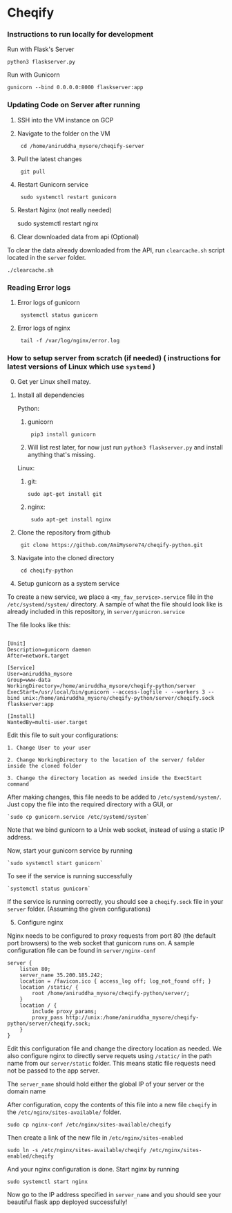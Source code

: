 # Cheqify

### Instructions to run locally for development

Run with Flask's Server

    python3 flaskserver.py 

Run with Gunicorn

    gunicorn --bind 0.0.0.0:8000 flaskserver:app

### Updating Code on Server after running

1. SSH into the VM instance on GCP

2. Navigate to the folder on the VM

        cd /home/aniruddha_mysore/cheqify-server

3. Pull the latest changes

        git pull

4. Restart Gunicorn service

        sudo systemctl restart gunicorn

5. Restart Nginx (not really needed)

    sudo systemctl restart nginx

6. Clear downloaded data from api (Optional)

To clear the data already downloaded from the API, run `clearcache.sh` script located in the `server` folder. 

    ./clearcache.sh

### Reading Error logs

1. Error logs of gunicorn 

        systemctl status gunicorn

2. Error logs of nginx

        tail -f /var/log/nginx/error.log

### How to setup server from scratch (if needed) ( instructions for latest versions of Linux which use `systemd` )

0. Get yer Linux shell matey.

1. Install all dependencies

    Python:

    1. gunicorn  
    
            pip3 install gunicorn
            
    2. Will list rest later, for now just run `python3 flaskserver.py` and install anything that's missing.

    Linux:

    1. git: 
    
           sudo apt-get install git
    
    2. nginx: 
    
            sudo apt-get install nginx

2. Clone the repository from github

        git clone https://github.com/AniMysore74/cheqify-python.git

3. Navigate into the cloned directory

        cd cheqify-python

4. Setup gunicorn as a system service

To create a new service, we place a `<my_fav_service>.service` file in the `/etc/systemd/system/` directory. A sample of what the file should look like is already included in this repository, in `server/gunicron.service`

The file looks like this: 

```

[Unit]
Description=gunicorn daemon
After=network.target

[Service]
User=aniruddha_mysore
Group=www-data
WorkingDirectory=/home/aniruddha_mysore/cheqify-python/server
ExecStart=/usr/local/bin/gunicorn --access-logfile - --workers 3 --bind unix:/home/aniruddha_mysore/cheqify-python/server/cheqify.sock flaskserver:app

[Install]
WantedBy=multi-user.target

```

Edit this file to suit your configurations:

    1. Change User to your user
    
    2. Change WorkingDirectory to the location of the server/ folder inside the cloned folder

    3. Change the directory location as needed inside the ExecStart command


After making changes, this file needs to be added to `/etc/systemd/system/`. Just copy the file into the required directory with a GUI, or 

    `sudo cp gunicorn.service /etc/systemd/system` 

Note that we bind gunicorn to a Unix web socket, instead of using a static IP address.

Now, start your gunicorn service by running

    `sudo systemctl start gunicorn`

To see if the service is running successfully 

    `systemctl status gunicorn`

If the service is running correctly, you should see a `cheqify.sock` file in your `server` folder. (Assuming the given configurations)

5. Configure nginx

Nginx needs to be configured to proxy requests from port 80 (the default port browsers) to the web socket that gunicorn runs on. A sample configuration file can be found in `server/nginx-conf`

```
server {
    listen 80;
    server_name 35.200.185.242;
    location = /favicon.ico { access_log off; log_not_found off; }
    location /static/ {
        root /home/aniruddha_mysore/cheqify-python/server/;
    }
    location / {
        include proxy_params;
        proxy_pass http://unix:/home/aniruddha_mysore/cheqify-python/server/cheqify.sock;
    }
}

```

Edit this configuration file and change the directory location as needed. We also configure nginx to directly serve requets using `/static/` in the path name from our `server/static` folder. This means static file requests need not be passed to the app server.

The `server_name` should hold either the global IP of your server or the domain name

After configuration, copy the contents of this file into a new file `cheqify` in the `/etc/nginx/sites-available/` folder. 

    sudo cp nginx-conf /etc/nginx/sites-available/cheqify 

Then create a link of the new file in `/etc/nginx/sites-enabled`

    sudo ln -s /etc/nginx/sites-available/cheqify /etc/nginx/sites-enabled/cheqify

And your nginx configuration is done. Start nginx by running 

    sudo systemctl start nginx

Now go to the IP address specified in `server_name` and you should see your beautiful flask app deployed successfully!